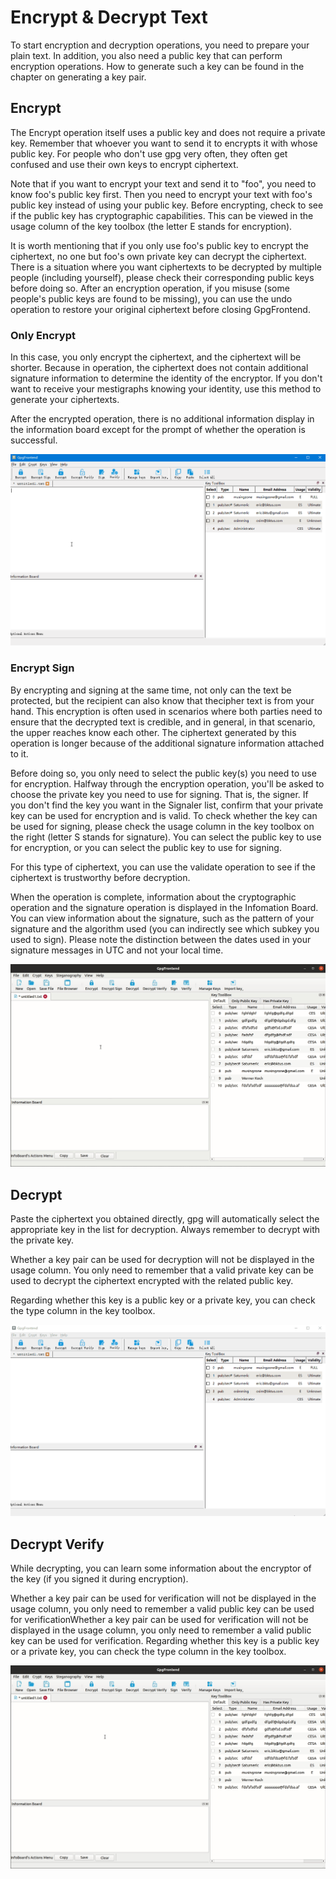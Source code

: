 # Encrypt & Decrypt Text

To start encryption and decryption operations, you need to prepare your plain text. In addition, you also need a public key that can perform encryption operations. How to generate such a key can be found in the chapter on generating a key pair.

## Encrypt

The Encrypt operation itself uses a public key and does not require a private key. Remember that whoever you want to send it to encrypts it with whose public key. For people who don't use gpg very often, they often get confused and use their own keys to encrypt ciphertext.

Note that if you want to encrypt your text and send it to "foo", you need to know foo's public key first. Then you need to encrypt your text with foo's public key instead of using your public key. Before encrypting, check to see if the public key has cryptographic capabilities. This can be viewed in the usage column of the key toolbox (the letter E stands for encryption).

It is worth mentioning that if you only use foo's public key to encrypt the ciphertext, no one but foo's own private key can decrypt the ciphertext. There is a situation where you want ciphertexts to be decrypted by multiple people (including yourself), please check their corresponding public keys before doing so. After an encryption operation, if you misuse (some people's public keys are found to be missing), you can use the undo operation to restore your original ciphertext before closing GpgFrontend.

### Only Encrypt

In this case, you only encrypt the ciphertext, and the ciphertext will be shorter. Because in operation, the ciphertext does not contain additional signature information to determine the identity of the encryptor. If you don't want to receive your mestigraphs knowing your identity, use this method to generate your ciphertexts.

After the encrypted operation, there is no additional information display in the information board except for the prompt of whether the operation is successful.


![GIF](https://github.com/saturneric/Blob/blob/master/gif/encrypt.gif?raw=true)

### Encrypt Sign

By encrypting and signing at the same time, not only can the text be protected, but the recipient can also know that thecipher text is from your hand. This encryption is often used in scenarios where both parties need to ensure that the decrypted text is credible, and in general, in that scenario, the upper reaches know each other. The ciphertext generated by this operation is longer because of the additional signature information attached to it.

Before doing so, you only need to select the public key(s) you need to use for encryption.  Halfway through the encryption operation, you'll be asked to choose the private key you need to use for signing. That is, the signer. If you don't find the key you want in the Signaler list, confirm that your private key can be used for encryption and is valid. To check whether the key can be used for signing, please check the usage column in the key toolbox on the right (letter S stands for signature). You can select the public key to use for encryption, or you can select the public key to use for signing.

For this type of ciphertext, you can use the validate operation to see if the ciphertext is trustworthy before decryption.

When the operation is complete, information about the cryptographic operation and the signature operation is displayed in the Infomation Board. You can view information about the signature, such as the pattern of your signature and the algorithm used (you can indirectly see which subkey you used to sign). Please note the distinction between the dates used in your signature messages in UTC and not your local time.

![GIF](https://github.com/saturneric/Blob/blob/master/gif/encrypt-sign.gif?raw=true)

## Decrypt

Paste the ciphertext you obtained directly, gpg will automatically select the appropriate key in the list for decryption. Always remember to decrypt with the private key.

Whether a key pair can be used for decryption will not be displayed in the usage column. You only need to remember that a valid private key can be used to decrypt the ciphertext encrypted with the related public key. 

Regarding whether this key is a public key or a private key, you can check the type column in the key toolbox.

![GIF](https://github.com/saturneric/Blob/blob/master/gif/decrypt.gif?raw=true)

## Decrypt Verify

While decrypting, you can learn some information about the encryptor of the key (if you signed it during encryption).

Whether a key pair can be used for verification will not be displayed in the usage column, you only need to remember a valid public key can be used for verificationWhether a key pair can be used for verification will not be displayed in the usage column, you only need to remember a valid public key can be used for verification.
Regarding whether this key is a public key or a private key, you can check the type column in the key toolbox.

![GIF](https://github.com/saturneric/Blob/blob/master/gif/decrypt-verify.gif?raw=true)

